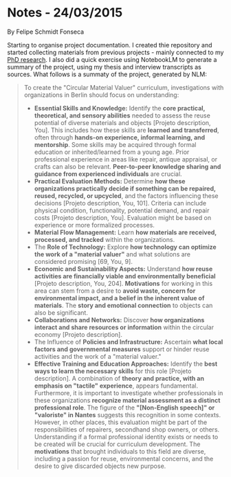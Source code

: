 # Notes - 24/03/2015

By Felipe Schmidt Fonseca

Starting to organise project documentation. I created thie repository and started collecting materials from previous projects - mainly connected to my [PhD research](https://wiki.reuse.city/opendott). I also did a quick exercise using NotebookLM to generate a summary of the project, using my thesis and interview transcripts as sources. What follows is a summaty of the project, generated by NLM:

> To create the "Circular Material Valuer" curriculum, investigations with organizations in Berlin should focus on understanding:
> *   **Essential Skills and Knowledge:** Identify the **core practical, theoretical, and sensory abilities** needed to assess the reuse potential of diverse materials and objects [Projeto description, You]. This includes how these skills are **learned and transferred**, often through **hands-on experience, informal learning, and mentorship**. Some skills may be acquired through formal education or inherited/learned from a young age. Prior professional experience in areas like repair, antique appraisal, or crafts can also be relevant. **Peer-to-peer knowledge sharing and guidance from experienced individuals** are crucial.
> *   **Practical Evaluation Methods:** Determine **how these organizations practically decide if something can be repaired, reused, recycled, or upcycled**, and the factors influencing these decisions [Projeto description, You, 101]. Criteria can include physical condition, functionality, potential demand, and repair costs [Projeto description, You]. Evaluation might be based on experience or more formalized processes.
> *   **Material Flow Management:** Learn **how materials are received, processed, and tracked** within the organizations.
> *   The **Role of Technology:** Explore **how technology can optimize the work of a "material valuer"** and what solutions are considered promising [69, You, 9].
> *   **Economic and Sustainability Aspects:** Understand **how reuse activities are financially viable and environmentally beneficial** [Projeto description, You, 204]. **Motivations** for working in this area can stem from a desire to **avoid waste, concern for environmental impact, and a belief in the inherent value of materials**. The **story and emotional connection** to objects can also be significant.
> *   **Collaborations and Networks:** Discover **how organizations interact and share resources or information** within the circular economy [Projeto description].
> *   The Influence of **Policies and Infrastructure:** Ascertain **what local factors and governmental measures** support or hinder reuse activities and the work of a "material valuer."
> *   **Effective Training and Education Approaches:** Identify the **best ways to learn the necessary skills** for this role [Projeto description]. A combination of **theory and practice, with an emphasis on "tactile" experience**, appears fundamental.
> Furthermore, it is important to investigate whether professionals in these organizations **recognize material assessment as a distinct professional role**. The figure of the **"[Non-English speech]" or "valoriste" in Nantes** suggests this recognition in some contexts. However, in other places, this evaluation might be part of the responsibilities of repairers, secondhand shop owners, or others. Understanding if a formal professional identity exists or needs to be created will be crucial for curriculum development. The **motivations** that brought individuals to this field are diverse, including a passion for reuse, environmental concerns, and the desire to give discarded objects new purpose.
